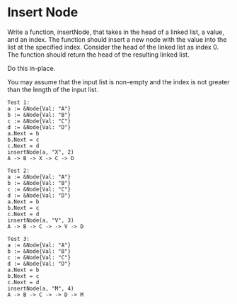 # Insert Node

Write a function, insertNode, that takes in the head of a linked list, a value, and an index. The function should insert a new node with the value into the list at the specified index. Consider the head of the linked list as index 0. The function should return the head of the resulting linked list.

Do this in-place.

You may assume that the input list is non-empty and the index is not greater than the length of the input list.

```
Test 1:
a := &Node{Val: "A"}
b := &Node{Val: "B"}
c := &Node{Val: "C"}
d := &Node{Val: "D"}
a.Next = b
b.Next = c
c.Next = d
insertNode(a, "X", 2)
A -> B -> X -> C -> D

Test 2:
a := &Node{Val: "A"}
b := &Node{Val: "B"}
c := &Node{Val: "C"}
d := &Node{Val: "D"}
a.Next = b
b.Next = c
c.Next = d
insertNode(a, "V", 3)
A -> B -> C -> -> V -> D

Test 3:
a := &Node{Val: "A"}
b := &Node{Val: "B"}
c := &Node{Val: "C"}
d := &Node{Val: "D"}
a.Next = b
b.Next = c
c.Next = d
insertNode(a, "M", 4)
A -> B -> C -> -> D -> M
```
